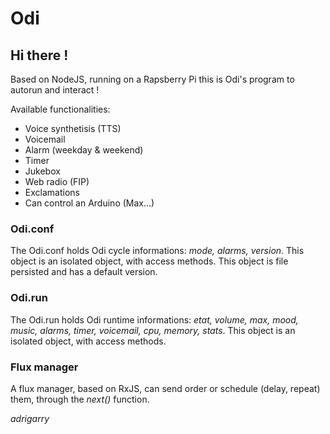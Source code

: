 # Odi

## Hi there !

Based on NodeJS, running on a Rapsberry Pi this is Odi's program to autorun and interact !

Available functionalities:

* Voice synthetisis (TTS)
* Voicemail
* Alarm (weekday & weekend)
* Timer
* Jukebox
* Web radio (FIP)
* Exclamations
* Can control an Arduino (Max...)

### Odi.conf

The Odi.conf holds Odi cycle informations: _mode, alarms, version_.
This object is an isolated object, with access methods.
This object is file persisted and has a default version.

### Odi.run

The Odi.run holds Odi runtime informations: _etat, volume, max, mood, music, alarms, timer, voicemail, cpu, memory, stats_.
This object is an isolated object, with access methods.

### Flux manager

A flux manager, based on RxJS, can send order or schedule (delay, repeat) them, through the _next()_ function.

_adrigarry_
